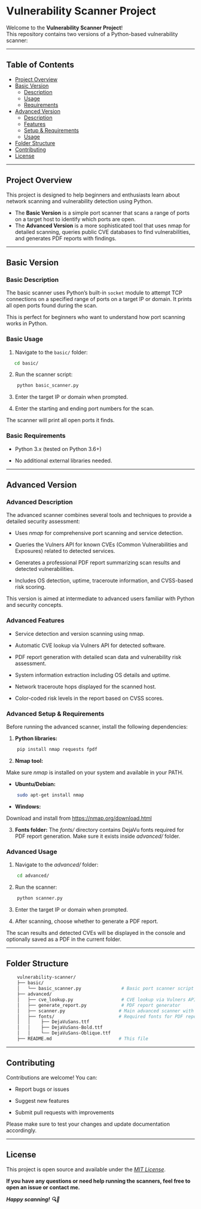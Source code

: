# Vulnerability Scanner Project

Welcome to the **Vulnerability Scanner Project**!  
This repository contains two versions of a Python-based vulnerability scanner:

---

## Table of Contents

- [Project Overview](#project-overview)  
- [Basic Version](#basic-version)  
  - [Description](#basic-description)  
  - [Usage](#basic-usage)  
  - [Requirements](#basic-requirements)  
- [Advanced Version](#advanced-version)  
  - [Description](#advanced-description)  
  - [Features](#advanced-features)  
  - [Setup & Requirements](#advanced-setup--requirements)  
  - [Usage](#advanced-usage)  
- [Folder Structure](#folder-structure)  
- [Contributing](#contributing)  
- [License](#license)  

---

## Project Overview

This project is designed to help beginners and enthusiasts learn about network scanning and vulnerability detection using Python.

- The **Basic Version** is a simple port scanner that scans a range of ports on a target host to identify which ports are open.
- The **Advanced Version** is a more sophisticated tool that uses nmap for detailed scanning, queries public CVE databases to find vulnerabilities, and generates PDF reports with findings.

---

## Basic Version


### Basic Description

The basic scanner uses Python’s built-in `socket` module to attempt TCP connections on a specified range of ports on a target IP or domain. It prints all open ports found during the scan.

This is perfect for beginners who want to understand how port scanning works in Python.


### Basic Usage

1. Navigate to the `basic/` folder:

```bash
   cd basic/
```
2. Run the scanner script:

```bash
    python basic_scanner.py
```

3. Enter the target IP or domain when prompted.

4. Enter the starting and ending port numbers for the scan.

The scanner will print all open ports it finds.


### Basic Requirements

- Python 3.x (tested on Python 3.6+)

- No additional external libraries needed.


---


## Advanced Version


### Advanced Description

The advanced scanner combines several tools and techniques to provide a detailed security assessment:

- Uses *nmap* for comprehensive port scanning and service detection.

- Queries the Vulners API for known CVEs (Common Vulnerabilities and Exposures) related to detected services.

- Generates a professional PDF report summarizing scan results and detected vulnerabilities.

- Includes OS detection, uptime, traceroute information, and CVSS-based risk scoring.

This version is aimed at intermediate to advanced users familiar with Python and security concepts.


### Advanced Features

- Service detection and version scanning using nmap.

- Automatic CVE lookup via Vulners API for detected software.

- PDF report generation with detailed scan data and vulnerability risk assessment.

- System information extraction including OS details and uptime.

- Network traceroute hops displayed for the scanned host.

- Color-coded risk levels in the report based on CVSS scores.


### Advanced Setup & Requirements

Before running the advanced scanner, install the following dependencies:

1. **Python libraries:**

```bash
    pip install nmap requests fpdf
```

2. **Nmap tool:**

Make sure *nmap* is installed on your system and available in your PATH.

- **Ubuntu/Debian:**

```bash
    sudo apt-get install nmap
```

- **Windows:**

Download and install from https://nmap.org/download.html

3. **Fonts folder:**
The *fonts/* directory contains DejaVu fonts required for PDF report generation. Make sure it exists inside *advanced/* folder.


### Advanced Usage

1. Navigate to the *advanced/* folder:

```bash
    cd advanced/
```
2. Run the scanner:

```bash
    python scanner.py
```

3. Enter the target IP or domain when prompted.

4. After scanning, choose whether to generate a PDF report.

The scan results and detected CVEs will be displayed in the console and optionally saved as a PDF in the current folder.


---


## Folder Structure

```bash
    vulnerability-scanner/
    ├── basic/
    │   └── basic_scanner.py               # Basic port scanner script
    ├── advanced/
    │   ├── cve_lookup.py                  # CVE lookup via Vulners API
    │   ├── generate_report.py             # PDF report generator
    │   ├── scanner.py                    # Main advanced scanner with nmap
    │   ├── fonts/                        # Required fonts for PDF reports
    │   │    ├── DejaVuSans.ttf
    │   │    ├── DejaVuSans-Bold.ttf
    │   │    └── DejaVuSans-Oblique.ttf
    ├── README.md                         # This file
```


---


## Contributing

Contributions are welcome! You can:

- Report bugs or issues

- Suggest new features

- Submit pull requests with improvements

Please make sure to test your changes and update documentation accordingly.


---


## License

This project is open source and available under the *[MIT License](https://github.com/tanujkumar2405/VulnHawk/blob/main/LICENSE)*.


**If you have any questions or need help running the scanners, feel free to open an issue or contact me.**

***Happy scanning! 🔍🔐***

